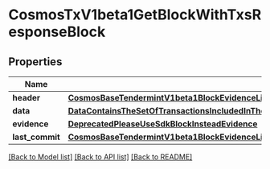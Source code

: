 # CosmosTxV1beta1GetBlockWithTxsResponseBlock

## Properties
Name | Type | Description | Notes
------------ | ------------- | ------------- | -------------
**header** | [**CosmosBaseTendermintV1beta1BlockEvidenceLightClientAttackEvidenceConflictingBlockSignedHeaderHeader**](CosmosBaseTendermintV1beta1BlockEvidenceLightClientAttackEvidenceConflictingBlockSignedHeaderHeader.md) |  | [optional] 
**data** | [**DataContainsTheSetOfTransactionsIncludedInTheBlock**](DataContainsTheSetOfTransactionsIncludedInTheBlock.md) |  | [optional] 
**evidence** | [**DeprecatedPleaseUseSdkBlockInsteadEvidence**](DeprecatedPleaseUseSdkBlockInsteadEvidence.md) |  | [optional] 
**last_commit** | [**CosmosBaseTendermintV1beta1BlockEvidenceLightClientAttackEvidenceConflictingBlockSignedHeaderCommit**](CosmosBaseTendermintV1beta1BlockEvidenceLightClientAttackEvidenceConflictingBlockSignedHeaderCommit.md) |  | [optional] 

[[Back to Model list]](../README.md#documentation-for-models) [[Back to API list]](../README.md#documentation-for-api-endpoints) [[Back to README]](../README.md)

